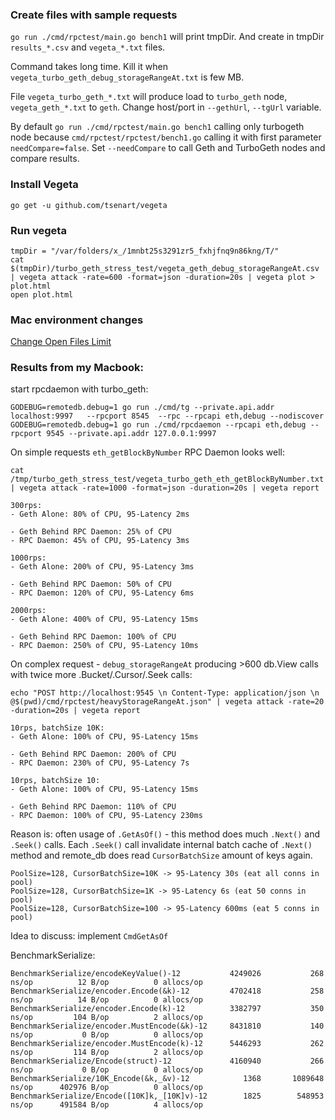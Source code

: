 
### Create files with sample requests
`go run ./cmd/rpctest/main.go bench1` will print tmpDir. 
And create in tmpDir `results_*.csv` and `vegeta_*.txt` files. 

Command takes long time. Kill it when `vegeta_turbo_geth_debug_storageRangeAt.txt` is few MB. 

File `vegeta_turbo_geth_*.txt` will produce load to `turbo_geth` node, `vegeta_geth_*.txt` to `geth`.
Change host/port in `--gethUrl`, `--tgUrl` variable. 

By default `go run ./cmd/rpctest/main.go bench1` calling only turbogeth node 
because `cmd/rpctest/rpctest/bench1.go` calling it with first parameter `needCompare=false`.
Set `--needCompare` to call Geth and TurboGeth nodes and compare results.   

### Install Vegeta
```
go get -u github.com/tsenart/vegeta
```

### Run vegeta
``` 
tmpDir = "/var/folders/x_/1mnbt25s3291zr5_fxhjfnq9n86kng/T/"
cat $(tmpDir)/turbo_geth_stress_test/vegeta_geth_debug_storageRangeAt.csv | vegeta attack -rate=600 -format=json -duration=20s | vegeta plot > plot.html
open plot.html
```

### Mac environment changes
[Change Open Files Limit](https://gist.github.com/tombigel/d503800a282fcadbee14b537735d202c)


### Results from my Macbook:
start rpcdaemon with turbo_geth: 
```
GODEBUG=remotedb.debug=1 go run ./cmd/tg --private.api.addr localhost:9997   --rpcport 8545  --rpc --rpcapi eth,debug --nodiscover
GODEBUG=remotedb.debug=1 go run ./cmd/rpcdaemon --rpcapi eth,debug --rpcport 9545 --private.api.addr 127.0.0.1:9997
```

On simple requests `eth_getBlockByNumber` RPC Daemon looks well:  
```
cat /tmp/turbo_geth_stress_test/vegeta_turbo_geth_eth_getBlockByNumber.txt | vegeta attack -rate=1000 -format=json -duration=20s | vegeta report

300rps: 
- Geth Alone: 80% of CPU, 95-Latency 2ms

- Geth Behind RPC Daemon: 25% of CPU
- RPC Daemon: 45% of CPU, 95-Latency 3ms

1000rps: 
- Geth Alone: 200% of CPU, 95-Latency 3ms

- Geth Behind RPC Daemon: 50% of CPU
- RPC Daemon: 120% of CPU, 95-Latency 6ms

2000rps: 
- Geth Alone: 400% of CPU, 95-Latency 15ms

- Geth Behind RPC Daemon: 100% of CPU
- RPC Daemon: 250% of CPU, 95-Latency 10ms

```

On complex request - `debug_storageRangeAt` producing >600 db.View calls with twice more .Bucket/.Cursor/.Seek calls:
```
echo "POST http://localhost:9545 \n Content-Type: application/json \n @$(pwd)/cmd/rpctest/heavyStorageRangeAt.json" | vegeta attack -rate=20 -duration=20s | vegeta report

10rps, batchSize 10K:
- Geth Alone: 100% of CPU, 95-Latency 15ms 

- Geth Behind RPC Daemon: 200% of CPU
- RPC Daemon: 230% of CPU, 95-Latency 7s

10rps, batchSize 10:
- Geth Alone: 100% of CPU, 95-Latency 15ms 

- Geth Behind RPC Daemon: 110% of CPU
- RPC Daemon: 100% of CPU, 95-Latency 230ms
```

Reason is: often usage of `.GetAsOf()` - this method does much `.Next()` and `.Seek()` calls. 
Each `.Seek()` call invalidate internal batch cache of `.Next()` method and remote_db does read `CursorBatchSize` amount of keys again.

```
PoolSize=128, CursorBatchSize=10K -> 95-Latency 30s (eat all conns in pool)
PoolSize=128, CursorBatchSize=1K -> 95-Latency 6s (eat 50 conns in pool)
PoolSize=128, CursorBatchSize=100 -> 95-Latency 600ms (eat 5 conns in pool)
```

Idea to discuss: implement `CmdGetAsOf`  

BenchmarkSerialize: 
```
BenchmarkSerialize/encodeKeyValue()-12         	 4249026	       268 ns/op	      12 B/op	       0 allocs/op
BenchmarkSerialize/encoder.Encode(&k)-12       	 4702418	       258 ns/op	      14 B/op	       0 allocs/op
BenchmarkSerialize/encoder.Encode(k)-12        	 3382797	       350 ns/op	     104 B/op	       2 allocs/op
BenchmarkSerialize/encoder.MustEncode(&k)-12   	 8431810	       140 ns/op	       0 B/op	       0 allocs/op
BenchmarkSerialize/encoder.MustEncode(k)-12    	 5446293	       262 ns/op	     114 B/op	       2 allocs/op
BenchmarkSerialize/Encode(struct)-12           	 4160940	       266 ns/op	       0 B/op	       0 allocs/op
BenchmarkSerialize/10K_Encode(&k,_&v)-12       	    1368	   1089648 ns/op	  402976 B/op	       0 allocs/op
BenchmarkSerialize/Encode([10K]k,_[10K]v)-12   	    1825	    548953 ns/op	  491584 B/op	       4 allocs/op
```


